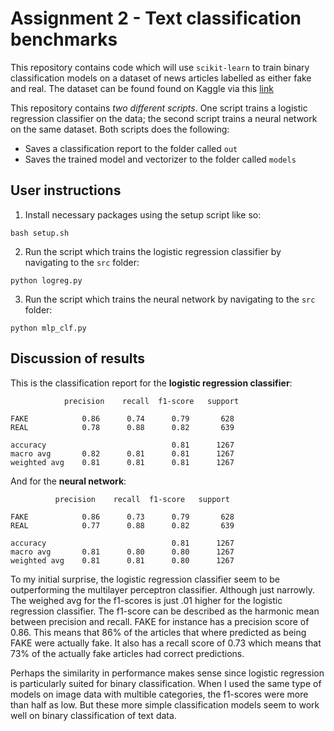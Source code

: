 # Assignment 2 - Text classification benchmarks

This repository contains code which will use ```scikit-learn``` to train binary classification models on a dataset of news articles labelled as either fake and real. The dataset can be found found on Kaggle via this [link](https://www.kaggle.com/datasets/jillanisofttech/fake-or-real-news)

This repository contains *two different scripts*. One script trains a logistic regression classifier on the data; the second script trains a neural network on the same dataset. Both scripts does the following:

- Saves a classification report to the folder called ```out```
- Saves the trained model and vectorizer to the folder called ```models```


## User instructions

1. Install necessary packages using the setup script like so: 

```bash setup.sh```

2. Run the script which trains the logistic regression classifier by navigating to the ```src``` folder:

```python logreg.py```

3. Run the script which trains the neural network by navigating to the ```src``` folder: 

```python mlp_clf.py```


## Discussion of results

This is the classification report for the **logistic regression classifier**: 

                precision    recall  f1-score   support

    FAKE            0.86      0.74      0.79       628
    REAL            0.78      0.88      0.82       639

    accuracy                            0.81      1267
    macro avg       0.82      0.81      0.81      1267
    weighted avg    0.81      0.81      0.81      1267

And for the **neural network**: 

              precision    recall  f1-score   support

    FAKE            0.86      0.73      0.79       628
    REAL            0.77      0.88      0.82       639

    accuracy                            0.81      1267
    macro avg       0.81      0.80      0.80      1267
    weighted avg    0.81      0.81      0.80      1267

To my initial surprise, the logistic regression classifier seem to be outperforming the multilayer perceptron classifier. Although just narrowly. The weighed avg for the f1-scores is just .01 higher for the logistic regression classifier. The f1-score can be described as the harmonic mean between precision and recall. FAKE for instance has a precision score of 0.86. This means that 86% of the articles that where predicted as being FAKE were actually fake. It also has a recall score of 0.73 which means that 73% of the actually fake articles had correct predictions.

Perhaps the similarity in performance makes sense since logistic regression is particularly suited for binary classification. When I used the same type of models on image data with multible categories, the f1-scores were more than half as low. But these more simple classification models seem to work well on binary classification of text data.
